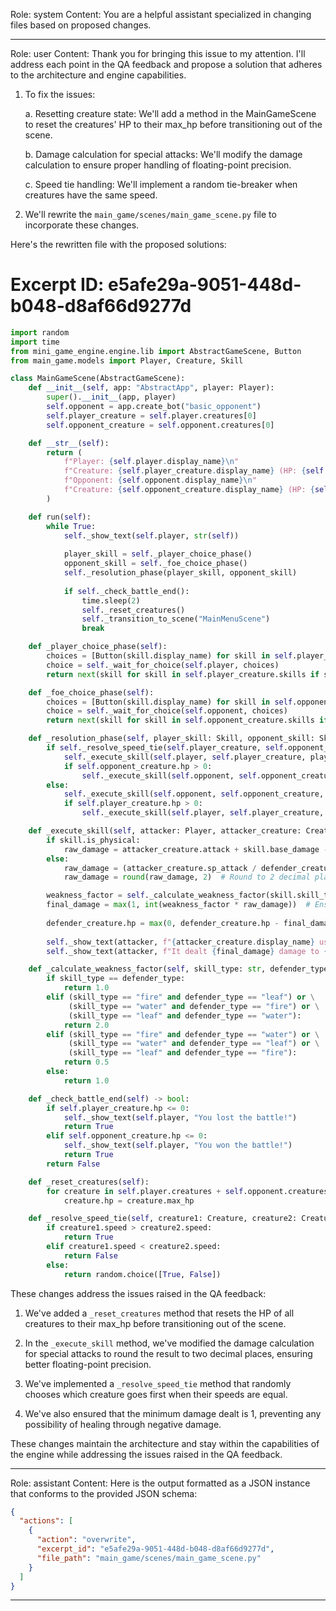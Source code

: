 Role: system
Content: You are a helpful assistant specialized in changing files based on proposed changes.
__________________
Role: user
Content: Thank you for bringing this issue to my attention. I'll address each point in the QA feedback and propose a solution that adheres to the architecture and engine capabilities.

1. To fix the issues:

   a. Resetting creature state: We'll add a method in the MainGameScene to reset the creatures' HP to their max_hp before transitioning out of the scene.

   b. Damage calculation for special attacks: We'll modify the damage calculation to ensure proper handling of floating-point precision.

   c. Speed tie handling: We'll implement a random tie-breaker when creatures have the same speed.

2. We'll rewrite the `main_game/scenes/main_game_scene.py` file to incorporate these changes.

Here's the rewritten file with the proposed solutions:

# Excerpt ID: e5afe29a-9051-448d-b048-d8af66d9277d
```python main_game/scenes/main_game_scene.py
import random
import time
from mini_game_engine.engine.lib import AbstractGameScene, Button
from main_game.models import Player, Creature, Skill

class MainGameScene(AbstractGameScene):
    def __init__(self, app: "AbstractApp", player: Player):
        super().__init__(app, player)
        self.opponent = app.create_bot("basic_opponent")
        self.player_creature = self.player.creatures[0]
        self.opponent_creature = self.opponent.creatures[0]

    def __str__(self):
        return (
            f"Player: {self.player.display_name}\n"
            f"Creature: {self.player_creature.display_name} (HP: {self.player_creature.hp}/{self.player_creature.max_hp})\n"
            f"Opponent: {self.opponent.display_name}\n"
            f"Creature: {self.opponent_creature.display_name} (HP: {self.opponent_creature.hp}/{self.opponent_creature.max_hp})\n"
        )

    def run(self):
        while True:
            self._show_text(self.player, str(self))
            
            player_skill = self._player_choice_phase()
            opponent_skill = self._foe_choice_phase()
            self._resolution_phase(player_skill, opponent_skill)
            
            if self._check_battle_end():
                time.sleep(2)
                self._reset_creatures()
                self._transition_to_scene("MainMenuScene")
                break

    def _player_choice_phase(self):
        choices = [Button(skill.display_name) for skill in self.player_creature.skills]
        choice = self._wait_for_choice(self.player, choices)
        return next(skill for skill in self.player_creature.skills if skill.display_name == choice.display_name)

    def _foe_choice_phase(self):
        choices = [Button(skill.display_name) for skill in self.opponent_creature.skills]
        choice = self._wait_for_choice(self.opponent, choices)
        return next(skill for skill in self.opponent_creature.skills if skill.display_name == choice.display_name)

    def _resolution_phase(self, player_skill: Skill, opponent_skill: Skill):
        if self._resolve_speed_tie(self.player_creature, self.opponent_creature):
            self._execute_skill(self.player, self.player_creature, player_skill, self.opponent_creature)
            if self.opponent_creature.hp > 0:
                self._execute_skill(self.opponent, self.opponent_creature, opponent_skill, self.player_creature)
        else:
            self._execute_skill(self.opponent, self.opponent_creature, opponent_skill, self.player_creature)
            if self.player_creature.hp > 0:
                self._execute_skill(self.player, self.player_creature, player_skill, self.opponent_creature)

    def _execute_skill(self, attacker: Player, attacker_creature: Creature, skill: Skill, defender_creature: Creature):
        if skill.is_physical:
            raw_damage = attacker_creature.attack + skill.base_damage - defender_creature.defense
        else:
            raw_damage = (attacker_creature.sp_attack / defender_creature.sp_defense) * skill.base_damage
            raw_damage = round(raw_damage, 2)  # Round to 2 decimal places for precision

        weakness_factor = self._calculate_weakness_factor(skill.skill_type, defender_creature.creature_type)
        final_damage = max(1, int(weakness_factor * raw_damage))  # Ensure minimum 1 damage
        
        defender_creature.hp = max(0, defender_creature.hp - final_damage)
        
        self._show_text(attacker, f"{attacker_creature.display_name} used {skill.display_name}!")
        self._show_text(attacker, f"It dealt {final_damage} damage to {defender_creature.display_name}!")

    def _calculate_weakness_factor(self, skill_type: str, defender_type: str) -> float:
        if skill_type == defender_type:
            return 1.0
        elif (skill_type == "fire" and defender_type == "leaf") or \
             (skill_type == "water" and defender_type == "fire") or \
             (skill_type == "leaf" and defender_type == "water"):
            return 2.0
        elif (skill_type == "fire" and defender_type == "water") or \
             (skill_type == "water" and defender_type == "leaf") or \
             (skill_type == "leaf" and defender_type == "fire"):
            return 0.5
        else:
            return 1.0

    def _check_battle_end(self) -> bool:
        if self.player_creature.hp <= 0:
            self._show_text(self.player, "You lost the battle!")
            return True
        elif self.opponent_creature.hp <= 0:
            self._show_text(self.player, "You won the battle!")
            return True
        return False

    def _reset_creatures(self):
        for creature in self.player.creatures + self.opponent.creatures:
            creature.hp = creature.max_hp

    def _resolve_speed_tie(self, creature1: Creature, creature2: Creature) -> bool:
        if creature1.speed > creature2.speed:
            return True
        elif creature1.speed < creature2.speed:
            return False
        else:
            return random.choice([True, False])
```

These changes address the issues raised in the QA feedback:

1. We've added a `_reset_creatures` method that resets the HP of all creatures to their max_hp before transitioning out of the scene.

2. In the `_execute_skill` method, we've modified the damage calculation for special attacks to round the result to two decimal places, ensuring better floating-point precision.

3. We've implemented a `_resolve_speed_tie` method that randomly chooses which creature goes first when their speeds are equal.

4. We've also ensured that the minimum damage dealt is 1, preventing any possibility of healing through negative damage.

These changes maintain the architecture and stay within the capabilities of the engine while addressing the issues raised in the QA feedback.
__________________
Role: assistant
Content: Here is the output formatted as a JSON instance that conforms to the provided JSON schema:

```json
{
  "actions": [
    {
      "action": "overwrite",
      "excerpt_id": "e5afe29a-9051-448d-b048-d8af66d9277d",
      "file_path": "main_game/scenes/main_game_scene.py"
    }
  ]
}
```
__________________
